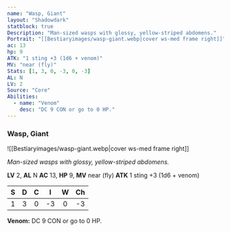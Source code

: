 ```yaml
---
name: "Wasp, Giant"
layout: "Shadowdark"
statblock: true
Description: "Man-sized wasps with glossy, yellow-striped abdomens."
Portrait: "[[Bestiaryimages/wasp-giant.webp|cover ws-med frame right]]"
ac: 13
hp: 9
ATK: "1 sting +3 (1d6 + venom)"
MV: "near (fly)"
Stats: [1, 3, 0, -3, 0, -3]
AL: N
LV: 2
Source: "Core"
Abilities:
  - name: "Venom"
    desc: "DC 9 CON or go to 0 HP."
---
```


### Wasp, Giant

![[Bestiaryimages/wasp-giant.webp|cover ws-med frame right]]

_Man-sized wasps with glossy, yellow-striped abdomens._

**LV** 2, **AL** N
**AC** 13, **HP** 9, **MV** near (fly)
**ATK** 1 sting +3 (1d6 + venom)

|  S  |  D  |  C  |  I  |  W  |  Ch  |
|:---:|:---:|:---:|:---:|:---:|:----:|
| 1 | 3 | 0 | -3 | 0 | -3 |

**Venom:** DC 9 CON or go to 0 HP.

